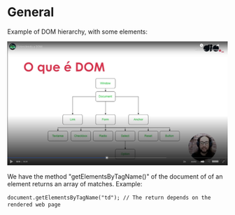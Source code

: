 # General

Example of DOM hierarchy, with some elements:

![example of DOM hierarchy](images/example-of-DOM-hierarchy.png)

We have the method "getElementsByTagName()" of the document of of an element returns an array of matches. Example:

```
document.getElementsByTagName("td"); // The return depends on the rendered web page
```